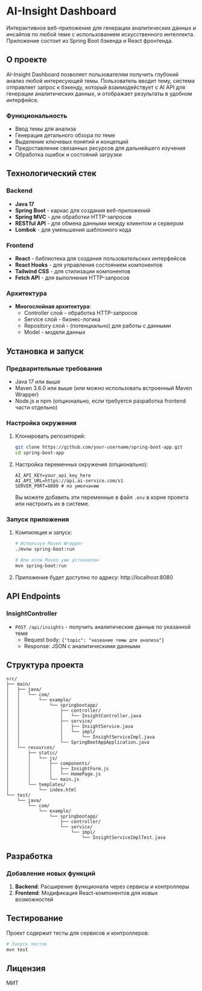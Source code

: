 # AI-Insight Dashboard

Интерактивное веб-приложение для генерации аналитических данных и инсайтов по любой теме с использованием искусственного интеллекта. Приложение состоит из Spring Boot бэкенда и React фронтенда.

## О проекте

AI-Insight Dashboard позволяет пользователям получить глубокий анализ любой интересующей темы. Пользователь вводит тему, система отправляет запрос к бэкенду, который взаимодействует с AI API для генерации аналитических данных, и отображает результаты в удобном интерфейсе.

### Функциональность

- Ввод темы для анализа
- Генерация детального обзора по теме
- Выделение ключевых понятий и концепций
- Предоставление связанных ресурсов для дальнейшего изучения
- Обработка ошибок и состояний загрузки

## Технологический стек

### Backend
- **Java 17**
- **Spring Boot** - каркас для создания веб-приложений
- **Spring MVC** - для обработки HTTP-запросов
- **RESTful API** - для обмена данными между клиентом и сервером
- **Lombok** - для уменьшения шаблонного кода

### Frontend
- **React** - библиотека для создания пользовательских интерфейсов
- **React Hooks** - для управления состоянием компонентов
- **Tailwind CSS** - для стилизации компонентов
- **Fetch API** - для выполнения HTTP-запросов

### Архитектура

- **Многослойная архитектура**:
  - Controller слой - обработка HTTP-запросов
  - Service слой - бизнес-логика
  - Repository слой - (потенциально) для работы с данными
  - Model - модели данных

## Установка и запуск

### Предварительные требования

- Java 17 или выше
- Maven 3.6.0 или выше (или можно использовать встроенный Maven Wrapper)
- Node.js и npm (опционально, если требуется разработка frontend части отдельно)

### Настройка окружения

1. Клонировать репозиторий:
   ```bash
   git clone https://github.com/your-username/spring-boot-app.git
   cd spring-boot-app
   ```

2. Настройка переменных окружения (опционально):
   ```
   AI_API_KEY=your_api_key_here
   AI_API_URL=https://api.ai-service.com/v1
   SERVER_PORT=8080 # по умолчанию
   ```
   Вы можете добавить эти переменные в файл `.env` в корне проекта или настроить их в системе.

### Запуск приложения

1. Компиляция и запуск:
   ```bash
   # Используя Maven Wrapper
   ./mvnw spring-boot:run

   # Или если Maven уже установлен
   mvn spring-boot:run
   ```

2. Приложение будет доступно по адресу: http://localhost:8080

## API Endpoints

### InsightController

- `POST /api/insights` - получить аналитические данные по указанной теме
  - Request body: `{"topic": "название темы для анализа"}`
  - Response: JSON с аналитическими данными

## Структура проекта

```
src/
├── main/
│   ├── java/
│   │   └── com/
│   │       └── example/
│   │           └── springbootapp/
│   │               ├── controller/
│   │               │   └── InsightController.java
│   │               ├── service/
│   │               │   ├── InsightService.java
│   │               │   └── impl/
│   │               │       └── InsightServiceImpl.java
│   │               └── SpringBootAppApplication.java
│   └── resources/
│       ├── static/
│       │   └── js/
│       │       ├── components/
│       │       │   ├── InsightForm.js
│       │       │   └── HomePage.js
│       │       └── main.js
│       └── templates/
│           └── index.html
└── test/
    └── java/
        └── com/
            └── example/
                └── springbootapp/
                    ├── controller/
                    └── service/
                        └── impl/
                            └── InsightServiceImplTest.java
```

## Разработка

### Добавление новых функций

1. **Backend**: Расширение функционала через сервисы и контроллеры
2. **Frontend**: Модификация React-компонентов для новых возможностей

## Тестирование

Проект содержит тесты для сервисов и контроллеров:

```bash
# Запуск тестов
mvn test
```

## Лицензия

МИТ
